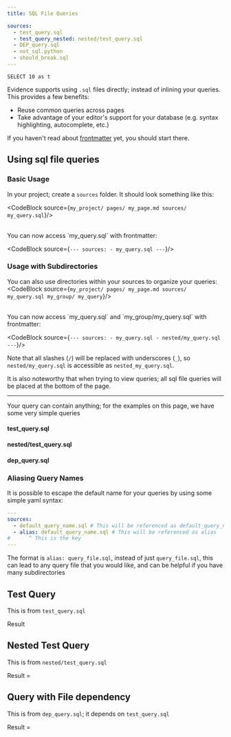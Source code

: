 ```yaml
---
title: SQL File Queries

sources:
  - test_query.sql
  - test_query_nested: nested/test_query.sql
  - DEP_query.sql
  - not_sql.python
  - should_break.sql
---
```


```query_on_the_page
SELECT 10 as t
```

Evidence supports using `.sql` files directly; instead of inlining your queries.
This provides a few benefits:

- Reuse common queries across pages
- Take advantage of your editor's support for your database (e.g. syntax highlighting, autocomplete, etc.)

<Alert status="warning">
If you haven't read about <a href="/frontmatter" target="_blank">frontmatter</a> yet, you should start there.
</Alert>

## Using sql file queries

### Basic Usage

In your project; create a `sources` folder. It should look something like this:

<CodeBlock source={`my_project/ pages/ my_page.md sources/ my_query.sql`}/>

<br/>
You can now access `my_query.sql` with frontmatter:

<CodeBlock source={`--- sources: - my_query.sql ---`}/>

### Usage with Subdirectories

You can also use directories within your sources to organize your queries:
<CodeBlock source={`my_project/ pages/ my_page.md sources/ my_query.sql my_group/ my_query`}/>

<br/>
You can now access `my_query.sql` and `my_group/my_query.sql` with frontmatter:

<CodeBlock source={`--- sources: - my_query.sql - nested/my_query.sql ---`}/>

Note that all slashes (`/`) will be replaced with underscores (`_`), so `nested/my_query.sql` is accessible as `nested_my_query.sql`.

It is also noteworthy that when trying to view queries; all sql file queries will be placed at the bottom of the page.

---

Your query can contain anything; for the examples on this page, we have some very simple queries

#### test_query.sql

<CodeBlock source="SELECT 1 as t;"/>

#### nested/test_query.sql

<CodeBlock source="SELECT 2 as t;"/>

#### dep_query.sql

<CodeBlock source="SELECT t * 2 as x FROM $&#123;test_query}"/>

### Aliasing Query Names

It is possible to escape the default name for your queries by using some simple yaml syntax:

```yaml
---
sources:
  - default_query_name.sql # This will be referenced as default_query_name
  - alias: default_query_name.sql # This will be referenced as alias
#      ^ This is the key
---
```

The format is `alias: query_file.sql`, instead of just `query_file.sql`, this can lead
to any query file that you would like, and can be helpful if you have many subdirectories

## Test Query

This is from `test_query.sql`

Result <Value data={test_query} value="t"/>

## Nested Test Query

This is from `nested/test_query.sql`

Result = <Value data={test_query_nested} value="t"/>

## Query with File dependency

This is from `dep_query.sql`; it depends on `test_query.sql`

Result = <Value data={dep_query} value="x"/>
